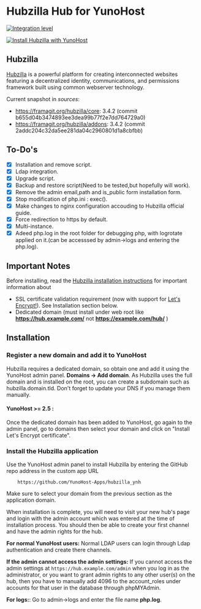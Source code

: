 # Hubzilla Hub for YunoHost

[![Integration level](https://dash.yunohost.org/integration/hubzilla.svg)](https://ci-apps.yunohost.org/jenkins/job/hubzilla%20%28Community%29/lastBuild/consoleFull)

[![Install Hubzilla with YunoHost](https://install-app.yunohost.org/install-with-yunohost.png)](https://install-app.yunohost.org/?app=hubzilla)


## Hubzilla
[Hubzilla](http://hubzilla.org) is a powerful platform for creating interconnected websites featuring a decentralized identity, communications, and permissions framework built using common webserver technology.


Current snapshot in *sources*:

* https://framagit.org/hubzilla/core: 3.4.2 (commit b655d04b3474893ee3dea99b77f2e7dd764729a0)
* https://framagit.org/hubzilla/addons: 3.4.2 (commit 2addc204c32da5ee281da04c2960801d1a8cbfbb)

## To-Do's
- [X] Installation and remove script.
- [X] Ldap integration.
- [X] Upgrade script.
- [X] Backup and restore script(Need to be tested,but hopefully will work).
- [X] Remove the admin email,path and is_public form installation form.
- [X] Stop modification of php.ini : exec().
- [X] Make changes to nginx configuration accouding to Hubzilla official guide.
- [X] Force redirection to https by default.
- [X] Multi-instance.
- [X] Adeed php.log in the root folder for debugging php, with logrotate applied on it.(can be accesssed by admin->logs and entering the php.log).

## Important Notes

Before installing, read the [Hubzilla installation instructions](https://framagit.org/hubzilla/core/blob/master/install/INSTALL.txt) for important information about

- SSL certificate validation requirement (now with support for [Let's Encrypt!](https://letsencrypt.org)). See Installation section below.
- Dedicated domain (must install under web root like **https://hub.example.com/** not **https://example.com/hub/** )


## Installation

### Register a new domain and add it to YunoHost
Hubzilla requires a dedicated domain, so obtain one and add it using the YunoHost admin panel. **Domains -> Add domain**. As Hubzilla uses the full domain and is installed on the root, you can create a subdomain such as hubzilla.domain.tld. Don't forget to update your DNS if you manage them manually.

#### YunoHost >= 2.5 :
Once the dedicated domain has been added to YunoHost, go again to the admin panel, go to domains then select your domain and click on "Install Let's Encrypt certificate".

### Install the Hubzilla application
Use the YunoHost admin panel to install Hubzilla by entering the GitHub repo address in the custom app URL

		https://github.com/YunoHost-Apps/hubzilla_ynh

Make sure to select your domain from the previous section as the application domain.

When installation is complete, you will need to visit your new hub's page and login with the admin account which was entered at the time of installation process. You should then be able to create your first channel and have the admin rights for the hub.

**For normal YunoHost users:** Normal LDAP users can login through Ldap authentication and create there channels.

**If the admin cannot access the admin settings:** If you cannot access the admin settings at `https://hub.example.com/admin` when you log in as the administrator, or you want to grant admin rights to any other user(s) on the hub, then you have to manually add 4096 to the account_roles under accounts for that user in the database through phpMYAdmin.

**For logs:**: Go to admin->logs and enter the file name **php.log**. 
